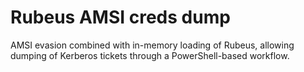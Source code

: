 # Rubeus AMSI creds dump
 AMSI evasion combined with in-memory loading of Rubeus, allowing dumping of Kerberos tickets through a PowerShell-based workflow.
